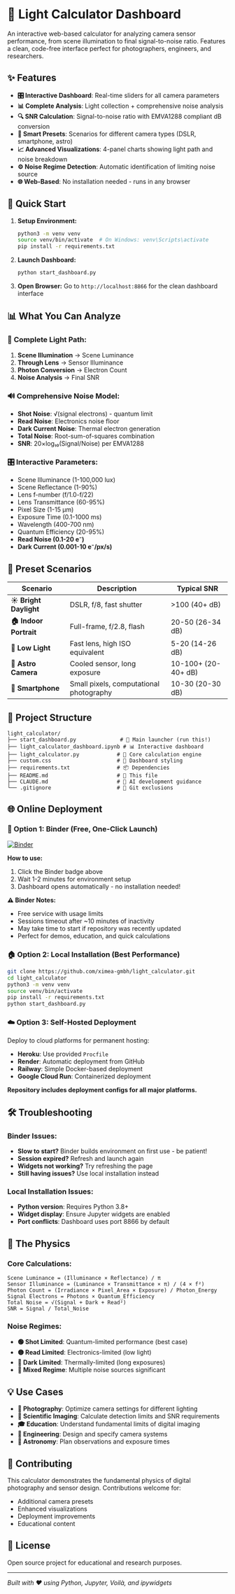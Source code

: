 # 🔬 Light Calculator Dashboard

An interactive web-based calculator for analyzing camera sensor performance, from scene illumination to final signal-to-noise ratio. Features a clean, code-free interface perfect for photographers, engineers, and researchers.

## ✨ Features

- **🎛️ Interactive Dashboard**: Real-time sliders for all camera parameters
- **📊 Complete Analysis**: Light collection + comprehensive noise analysis  
- **🔍 SNR Calculation**: Signal-to-noise ratio with EMVA1288 compliant dB conversion
- **🎯 Smart Presets**: Scenarios for different camera types (DSLR, smartphone, astro)
- **📈 Advanced Visualizations**: 4-panel charts showing light path and noise breakdown
- **⚙️ Noise Regime Detection**: Automatic identification of limiting noise source
- **🌐 Web-Based**: No installation needed - runs in any browser

## 🚀 Quick Start

1. **Setup Environment:**
   ```bash
   python3 -m venv venv
   source venv/bin/activate  # On Windows: venv\Scripts\activate
   pip install -r requirements.txt
   ```

2. **Launch Dashboard:**
   ```bash
   python start_dashboard.py
   ```

3. **Open Browser:** Go to `http://localhost:8866` for the clean dashboard interface

## 📊 What You Can Analyze

### 🔬 **Complete Light Path:**
1. **Scene Illumination** → Scene Luminance  
2. **Through Lens** → Sensor Illuminance
3. **Photon Conversion** → Electron Count  
4. **Noise Analysis** → Final SNR

### 🔊 **Comprehensive Noise Model:**
- **Shot Noise**: √(signal electrons) - quantum limit
- **Read Noise**: Electronics noise floor  
- **Dark Current Noise**: Thermal electron generation
- **Total Noise**: Root-sum-of-squares combination
- **SNR**: 20×log₁₀(Signal/Noise) per EMVA1288

### 🎛️ **Interactive Parameters:**
- Scene Illuminance (1-100,000 lux)
- Scene Reflectance (1-90%)
- Lens f-number (f/1.0-f/22)
- Lens Transmittance (60-95%)
- Pixel Size (1-15 μm)
- Exposure Time (0.1-1000 ms)
- Wavelength (400-700 nm)
- Quantum Efficiency (20-95%)
- **Read Noise (0.1-20 e⁻)**
- **Dark Current (0.001-10 e⁻/px/s)**

## 🎯 Preset Scenarios

| Scenario | Description | Typical SNR |
|----------|-------------|-------------|
| **☀️ Bright Daylight** | DSLR, f/8, fast shutter | >100 (40+ dB) |
| **🏠 Indoor Portrait** | Full-frame, f/2.8, flash | 20-50 (26-34 dB) |
| **🌙 Low Light** | Fast lens, high ISO equivalent | 5-20 (14-26 dB) |
| **🔭 Astro Camera** | Cooled sensor, long exposure | 10-100+ (20-40+ dB) |
| **📱 Smartphone** | Small pixels, computational photography | 10-30 (20-30 dB) |

## 📁 Project Structure

```
light_calculator/
├── start_dashboard.py              # 🚀 Main launcher (run this!)
├── light_calculator_dashboard.ipynb # 📊 Interactive dashboard
├── light_calculator.py            # 🔬 Core calculation engine
├── custom.css                     # 🎨 Dashboard styling
├── requirements.txt               # 📦 Dependencies
├── README.md                      # 📖 This file
├── CLAUDE.md                      # 🤖 AI development guidance
└── .gitignore                     # 🚫 Git exclusions
```

## 🌐 Online Deployment

### **🚀 Option 1: Binder (Free, One-Click Launch)**
[![Binder](https://mybinder.org/badge_logo.svg)](https://mybinder.org/v2/gh/ximea-gmbh/light_calculator/main?urlpath=voila%2Frender%2Flight_calculator_dashboard.ipynb)

**How to use:**
1. Click the Binder badge above
2. Wait 1-2 minutes for environment setup
3. Dashboard opens automatically - no installation needed!

**⚠️ Binder Notes:**
- Free service with usage limits
- Sessions timeout after ~10 minutes of inactivity  
- May take time to start if repository was recently updated
- Perfect for demos, education, and quick calculations

### **🏠 Option 2: Local Installation (Best Performance)**
```bash
git clone https://github.com/ximea-gmbh/light_calculator.git
cd light_calculator
python3 -m venv venv
source venv/bin/activate
pip install -r requirements.txt
python start_dashboard.py
```

### **☁️ Option 3: Self-Hosted Deployment**
Deploy to cloud platforms for permanent hosting:
- **Heroku**: Use provided `Procfile` 
- **Render**: Automatic deployment from GitHub
- **Railway**: Simple Docker-based deployment
- **Google Cloud Run**: Containerized deployment

**Repository includes deployment configs for all major platforms.**

## 🛠️ Troubleshooting

### **Binder Issues:**
- **Slow to start?** Binder builds environment on first use - be patient!
- **Session expired?** Refresh and launch again
- **Widgets not working?** Try refreshing the page
- **Still having issues?** Use local installation instead

### **Local Installation Issues:**
- **Python version**: Requires Python 3.8+
- **Widget display**: Ensure Jupyter widgets are enabled
- **Port conflicts**: Dashboard uses port 8866 by default

## 🧮 The Physics

### **Core Calculations:**
```
Scene Luminance = (Illuminance × Reflectance) / π
Sensor Illuminance = (Luminance × Transmittance × π) / (4 × f²)
Photon Count = (Irradiance × Pixel_Area × Exposure) / Photon_Energy  
Signal Electrons = Photons × Quantum_Efficiency
Total Noise = √(Signal + Dark + Read²)
SNR = Signal / Total_Noise
```

### **Noise Regimes:**
- **🟢 Shot Limited**: Quantum-limited performance (best case)
- **🟡 Read Limited**: Electronics-limited (low light)  
- **🔴 Dark Limited**: Thermally-limited (long exposures)
- **🔵 Mixed Regime**: Multiple noise sources significant

## 💡 Use Cases

- **📸 Photography**: Optimize camera settings for different lighting
- **🔬 Scientific Imaging**: Calculate detection limits and SNR requirements
- **🎓 Education**: Understand fundamental limits of digital imaging
- **🔧 Engineering**: Design and specify camera systems
- **🌌 Astronomy**: Plan observations and exposure times

## 🤝 Contributing

This calculator demonstrates the fundamental physics of digital photography and sensor design. Contributions welcome for:
- Additional camera presets
- Enhanced visualizations  
- Deployment improvements
- Educational content

## 📄 License

Open source project for educational and research purposes.

---

*Built with ❤️ using Python, Jupyter, Voilà, and ipywidgets*